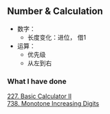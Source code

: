 ## Number & Calculation
* 数字：
    * 长度变化：进位， 借1
* 运算：
    * 优先级
    * 从左到右
### What I have done
[227. Basic Calculator II](https://leetcode.com/problems/basic-calculator-ii/description/)  
[738. Monotone Increasing Digits](https://leetcode.com/problems/monotone-increasing-digits/description/)
